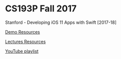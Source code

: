 # CS193P Fall 2017

Stanford - Developing iOS 11 Apps with Swift [2017-18]

[Demo Resources](https://github.com/BestKora/CS193P-Fall-2017-DEMO)

[Lectures Resources](https://drive.google.com/drive/folders/14uxqi3ewCM2wvpwBY8nhkEa7ZLq7LXVu)

[YouTube playlist](https://youtube.com/playlist?list=PL3d_SFOiG7_8ofjyKzX6Nl1wZehbdiZC_)
